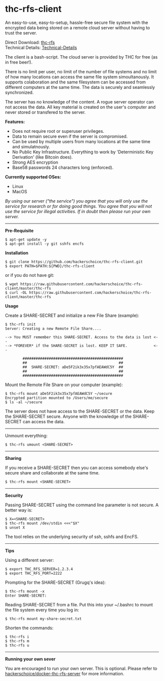 # thc-rfs-client
An easy-to-use, easy-to-setup, hassle-free secure file system with the encrypted data being stored on a remote cloud server without having to trust the server.

Direct Download: [thc-rfs](https://raw.githubusercontent.com/hackerschoice/thc-rfs-client/master/thc-rfs)  
Technical Details: [Technical-Details](https://github.com/hackerschoice/thc-rfs-client/wiki/Technical-Details)

The client is a bash-script. The cloud server is provided by THC for free (as in free beer!).

There is no limit per user, no limit of the number of file systems and no limit of how many locations can access the same file system simoultanously. It supports colaboration and the same filesystem can be accessed from different computers at the same time. The data is securely and seamlessly synchronized.

The server has no knowledge of the content. A rogue server operator can not access the data. All key material is created on the user's computer and never stored or transfered to the server.

**Features:**  
- Does not require root or superuser privileges.
- Data to remain secure even if the server is compromised.
- Can be used by multiple users from many locations at the same time and simulatnously.
- No Public Key Infrastructure. Everything to work by 'Deterministic Key Derivation' (like Bitcoin does).
- Strong AES encryption
- Base58 passwords 24 characters long (enforced).

**Currently supported OSes:**  
- Linux  
- MacOS  

*By using our server ("the service") you agree that you will only use the service for research or for doing good things. You agree that you will not use the service for illegal activities. If in doubt then please run your own server.*

---
**Pre-Requisite**
```ShellSession
$ apt-get update -y
$ apt-get install -y git sshfs encfs
```

**Installation**
```ShellSession
$ git clone https://github.com/hackerschoice/thc-rfs-client.git
$ export PATH=$PATH:${PWD}/thc-rfs-client
```

or if you do not have git:
```ShellSession
$ wget https://raw.githubusercontent.com/hackerschoice/thc-rfs-client/master/thc-rfs
$ curl -OL https://raw.githubusercontent.com/hackerschoice/thc-rfs-client/master/thc-rfs
```

**Usage**

Create a SHARE-SECRET and initialize a new File Share (example):
```ShellSession
$ thc-rfs init
Server: Creating a new Remote File Share....

--> You MUST remember this SHARE-SECRET. Access to the data is lost <--
--> *FOREVER* if the SHARE-SECRET is lost. KEEP IT SAFE.            <--

        ##############################################
        ##                                          ##
        ##  SHARE-SECRET: aDe5F2ik3x35x7pfAEAWdC5Y  ##
        ##                                          ##
        ##############################################
```

Mount the Remote File Share on your computer (example):
```ShellSession
$ thc-rfs mount aDe5F2ik3x35x7pfAEAWdC5Y ~/secure
Encrypted partition mounted to /Users/me/secure
$ ls -al ~/secure
```

The server does not have access to the SHARE-SECRET or the data. Keep the SHARE-SECRET secure. Anyone with the knowledge of the SHARE-SECRET can access the data.

---
Unmount everything:
```ShellSession
$ thc-rfs umount <SHARE-SECRET>
```

---
**Sharing**

If you receive a SHARE-SECRET then you can access somebody else's secure share and collaborate at the same time. 
```ShellSession
$ thc-rfs mount <SHARE-SECRET>
```

---
**Security**

Passing SHARE-SECRET using the command line parameter is not secure. A better way is:
```ShellSession
$ X=<SHARE-SECRET>
$ thc-rfs mount /dev/stdin <<<"$X"
$ unset X
```

The tool relies on the underlying security of ssh, sshfs and EncFS.

---
**Tips**

Using a different server:
```ShellSession
$ export THC_RFS_SERVER=1.2.3.4
$ export THC_RFS_PORT=2222
```

Prompting for the SHARE-SECRET (Grugq's idea):
```ShellSession
$ thc-rfs mount -x
Enter SHARE-SECRET: 
```

Reading SHARE-SECRET from a file. Put this into your ~/.bashrc to mount the file system every time you log in:
```ShellSession
$ thc-rfs mount my-share-secret.txt
```

Shorten the commands:
```ShellSession
$ thc-rfs i
$ thc-rfs m
$ thc-rfs u
```

---
**Running your own sever**

You are encouraged to run your own server. This is optional. Please refer to [hackerschoice/docker-thc-rfs-server](https://github.com/hackerschoice/docker-thc-rfs-server) for more information.
